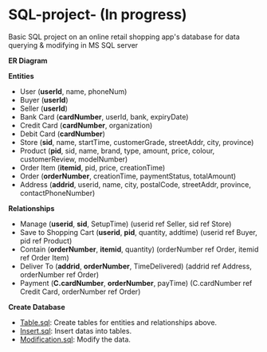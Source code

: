 # SQL-project- (In progress)
Basic SQL project on an online retail shopping app's database for data querying &amp; modifying in MS SQL server

**ER Diagram**
 
**Entities**

* User (__userId__, name, phoneNum)
* Buyer (__userId__)
* Seller (__userId__)
* Bank Card (__cardNumber__, userId, bank, expiryDate)
* Credit Card (__cardNumber__, organization)
* Debit Card (__cardNumber__)
* Store (__sid__, name, startTime, customerGrade, streetAddr, city, province)
* Product (__pid__, sid, name, brand, type, amount, price, colour, customerReview, modelNumber)
* Order Item (__itemid__, pid, price, creationTime)
* Order (__orderNumber__, creationTime, paymentStatus, totalAmount)
* Address (__addrid__, userid, name, city, postalCode, streetAddr, province, contactPhoneNumber)

**Relationships**

* Manage (__userid__, __sid__, SetupTime) (userid ref Seller, sid ref Store)
* Save to Shopping Cart (__userid__, __pid__, quantity, addtime) (userid ref Buyer, pid ref Product)
* Contain (__orderNumber__, __itemid__, quantity) (orderNumber ref Order, itemid ref Order Item)
* Deliver To (__addrid__, __orderNumber__, TimeDelivered) (addrid ref Address, orderNumber ref Order)
* Payment (__C.cardNumber__, __orderNumber__, payTime) (C.cardNumber ref Credit Card, orderNumber ref Order)


**Create Database**
* [Table.sql](https://github.com/Nilashis-Halder/Online-Retail-App-SQL-project/blob/main/Table%20creation.sql): Create tables for entities and relationships above.
* [Insert.sql](https://github.com/Nilashis-Halder/Online-Retail-App-SQL-project/blob/main/Insert%20data.sql): Insert datas into tables.
* [Modification.sql](): Modify the data.

